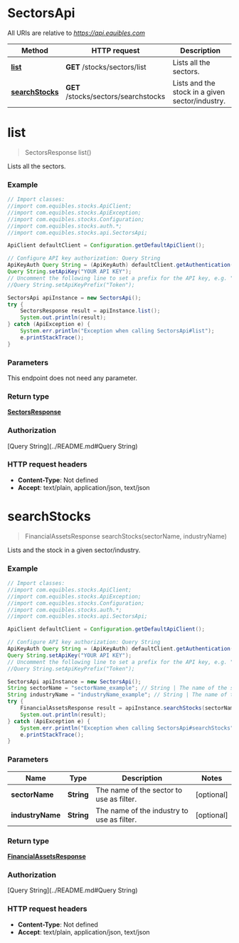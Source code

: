 # SectorsApi

All URIs are relative to *https://api.equibles.com*

Method | HTTP request | Description
------------- | ------------- | -------------
[**list**](SectorsApi.md#list) | **GET** /stocks/sectors/list | Lists all the sectors.
[**searchStocks**](SectorsApi.md#searchStocks) | **GET** /stocks/sectors/searchstocks | Lists and the stock in a given sector/industry.

<a name="list"></a>
# **list**
> SectorsResponse list()

Lists all the sectors.

### Example
```java
// Import classes:
//import com.equibles.stocks.ApiClient;
//import com.equibles.stocks.ApiException;
//import com.equibles.stocks.Configuration;
//import com.equibles.stocks.auth.*;
//import com.equibles.stocks.api.SectorsApi;

ApiClient defaultClient = Configuration.getDefaultApiClient();

// Configure API key authorization: Query String
ApiKeyAuth Query String = (ApiKeyAuth) defaultClient.getAuthentication("Query String");
Query String.setApiKey("YOUR API KEY");
// Uncomment the following line to set a prefix for the API key, e.g. "Token" (defaults to null)
//Query String.setApiKeyPrefix("Token");

SectorsApi apiInstance = new SectorsApi();
try {
    SectorsResponse result = apiInstance.list();
    System.out.println(result);
} catch (ApiException e) {
    System.err.println("Exception when calling SectorsApi#list");
    e.printStackTrace();
}
```

### Parameters
This endpoint does not need any parameter.

### Return type

[**SectorsResponse**](SectorsResponse.md)

### Authorization

[Query String](../README.md#Query String)

### HTTP request headers

 - **Content-Type**: Not defined
 - **Accept**: text/plain, application/json, text/json

<a name="searchStocks"></a>
# **searchStocks**
> FinancialAssetsResponse searchStocks(sectorName, industryName)

Lists and the stock in a given sector/industry.

### Example
```java
// Import classes:
//import com.equibles.stocks.ApiClient;
//import com.equibles.stocks.ApiException;
//import com.equibles.stocks.Configuration;
//import com.equibles.stocks.auth.*;
//import com.equibles.stocks.api.SectorsApi;

ApiClient defaultClient = Configuration.getDefaultApiClient();

// Configure API key authorization: Query String
ApiKeyAuth Query String = (ApiKeyAuth) defaultClient.getAuthentication("Query String");
Query String.setApiKey("YOUR API KEY");
// Uncomment the following line to set a prefix for the API key, e.g. "Token" (defaults to null)
//Query String.setApiKeyPrefix("Token");

SectorsApi apiInstance = new SectorsApi();
String sectorName = "sectorName_example"; // String | The name of the sector to use as filter.
String industryName = "industryName_example"; // String | The name of the industry to use as filter.
try {
    FinancialAssetsResponse result = apiInstance.searchStocks(sectorName, industryName);
    System.out.println(result);
} catch (ApiException e) {
    System.err.println("Exception when calling SectorsApi#searchStocks");
    e.printStackTrace();
}
```

### Parameters

Name | Type | Description  | Notes
------------- | ------------- | ------------- | -------------
 **sectorName** | **String**| The name of the sector to use as filter. | [optional]
 **industryName** | **String**| The name of the industry to use as filter. | [optional]

### Return type

[**FinancialAssetsResponse**](FinancialAssetsResponse.md)

### Authorization

[Query String](../README.md#Query String)

### HTTP request headers

 - **Content-Type**: Not defined
 - **Accept**: text/plain, application/json, text/json

